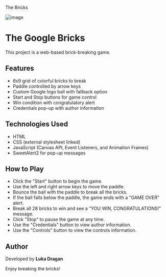 The Bricks 

![image](https://github.com/user-attachments/assets/468055f3-f1a6-4b74-b7fd-20463b40af25)

# The Google Bricks

This project is a web-based brick-breaking game.

## Features
- 6x9 grid of colorful bricks to break
- Paddle controlled by arrow keys
- Custom Google logo ball with fallback option
- Start and Stop buttons for game control
- Win condition with congratulatory alert
- Credentials pop-up with author information

## Technologies Used
- HTML
- CSS (external stylesheet linked)
- JavaScript (Canvas API, Event Listeners, and Animation Frames)
- SweetAlert2 for pop-up messages

## How to Play
- Click the "Start" button to begin the game.
- Use the left and right arrow keys to move the paddle.
- Bounce the ball with the paddle to break all the bricks.
- If the ball falls below the paddle, the game ends with a "GAME OVER" alert.
- Break all 28 bricks to win and see a "YOU WIN, CONGRATULATIONS!" message.
- Click "Stop" to pause the game at any time.
- Use the "Credentials" button to view author information.
- Use the "Controls" button to view the controls information.

## Author
Developed by **Luka Dragan**

Enjoy breaking the bricks!
